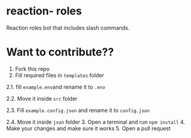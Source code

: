 # reaction- roles
Reaction roles bot that includes slash commands.

# Want to contribute??
1. Fork this repo
2. Fill required files in `templates` folder
  
  2.1. fill `example.env`and rename it to `.env`
  
  2.2. Move it inside `src` folder
  
  2.3. Fill `example.config.json` and rename it to `config.json`
  
  2.4. Move it inside `json` folder
3. Open a terminal and run `npm install`
4. Make your changes and make sure it works
5. Open a pull request
